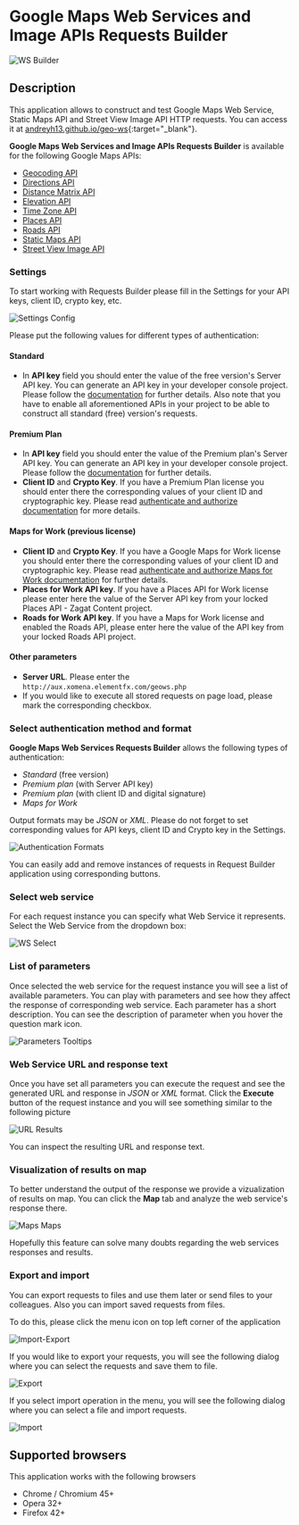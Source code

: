 Google Maps Web Services and Image APIs Requests Builder
==========================================

![WS Builder](/image/docs/geo-ws.png?raw=true "Maps WS Builder")

## Description
This application allows to construct and test Google Maps Web Service, Static Maps API and Street View Image API HTTP requests. 
You can access it at [andreyh13.github.io/geo-ws](http://andreyh13.github.io/geo-ws/){:target="_blank"}.

**Google Maps Web Services and Image APIs Requests Builder** is available for the following Google Maps 
APIs:

 - [Geocoding API]
 - [Directions API]
 - [Distance Matrix API]
 - [Elevation API]
 - [Time Zone API]
 - [Places API]
 - [Roads API]
 - [Static Maps API]
 - [Street View Image API]

### Settings

To start working with Requests Builder please fill in the Settings for your API keys, client ID, crypto key, etc. 

![Settings Config](/image/docs/geo-ws-settings.png?raw=true "Maps WS Builder Settings")

Please put the following values for different types of authentication:

#### Standard 
 - In **API key** field you should enter the value of the free version's Server API key. You can generate an API key in your developer console project. Please follow the [documentation](https://developers.google.com/maps/documentation/geocoding/get-api-key) for further details. Also note that you have to enable all aforementioned APIs in your project to be able to construct all standard (free) version's requests.
 
#### Premium Plan
 - In **API key** field you should enter the value of the Premium plan's Server API key. You can generate an API key in your developer console project. Please follow the [documentation](https://developers.google.com/maps/premium/overview#api-key) for further details.
 - **Client ID** and **Crypto Key**. If you have a Premium Plan license you should enter there the corresponding values of your client ID and cryptographic key. Please read [authenticate and authorize documentation](https://developers.google.com/maps/documentation/geocoding/get-api-key#client-id) for more details.
 
#### Maps for Work (previous license)
 - **Client ID** and **Crypto Key**. If you have a Google Maps for Work license you should enter there the corresponding values of your client ID and cryptographic key. Please read [authenticate and authorize Maps for Work documentation](https://developers.google.com/maps/premium/previous-licenses/webservices/auth) for further details.
 - **Places for Work API key**. If you have a Places API for Work license please enter here the value of the Server API key from your locked Places API - Zagat Content project.
 - **Roads for Work API key**. If you have a Maps for Work license and enabled the Roads API, please enter here the value of the API key from your locked Roads API project.
 
#### Other parameters
 - **Server URL**. Please enter the `http://aux.xomena.elementfx.com/geows.php`
 - If you would like to execute all stored requests on page load, please mark the corresponding checkbox.
 
### Select authentication method and format
 
 **Google Maps Web Services Requests Builder** allows the following types of authentication:
  - _Standard_ (free version)
  - _Premium plan_ (with Server API key)
  - _Premium plan_ (with client ID and digital signature)
  - _Maps for Work_

Output formats may be _JSON_ or _XML_. Please do not forget to set corresponding values for API keys, client ID and Crypto key in the Settings.
 
 ![Authentication Formats](/image/docs/geo-ws-version-format.png?raw=true "Maps WS Builder Authentication and Format")
 
 You can easily add and remove instances of requests in Request Builder application using corresponding buttons.
 
### Select web service
 
 For each request instance you can specify what Web Service it represents. Select the Web Service from the dropdown box:
 
 ![WS Select](/image/docs/geo-ws-services.png?raw=true "Maps WS Builder Select Web Service")
 
### List of parameters 
 
 Once selected the web service for the request instance you will see a list of available parameters. You can play with parameters and see how they affect the response of corresponding web service. Each parameter has a short description. You can see the description of parameter when you hover the question mark icon.
 
 ![Parameters Tooltips](/image/docs/geo-ws-params-tooltips.png?raw=true "Maps WS Builder Parameters and Tooltips")
 
### Web Service URL and response text
 
 Once you have set all parameters you can execute the request and see the generated URL and response in _JSON_ or _XML_ format. Click the **Execute** button of the request instance and you will see something similar to the following picture
 
 ![URL Results](/image/docs/geo-ws-results.png?raw=true "Maps WS Builder URL and Results")
 
 You can inspect the resulting URL and response text.
 
### Visualization of results on map
 
 To better understand the output of the response we provide a vizualization of results on map. You can click the **Map** tab and analyze the web service's response there. 
 
 ![Maps Maps](/image/docs/geo-ws-maps.png?raw=true "Maps WS Builder Maps")
 
 Hopefully this feature can solve many doubts regarding the web services responses and results. 
 
### Export and import
 
 You can export requests to files and use them later or send files to your colleagues. Also you can import saved requests from files.
 
 To do this, please click the menu icon on top left corner of the application
 
 ![Import-Export](/image/docs/geo-ws-import-export.png?raw=true "Maps WS Builder Import-Export")
 
 If you would like to export your requests, you will see the following dialog where you can select the requests and save them to file.
 
 ![Export](/image/docs/geo-ws-export.png?raw=true "Maps WS Builder Export")
 
 If you select import operation in the menu, you will see the following dialog where you can select a file and import requests.
 
 ![Import](/image/docs/geo-ws-import.png?raw=true "Maps WS Builder Import")

## Supported browsers

This application works with the following browsers

- Chrome / Chromium 45+
- Opera 32+
- Firefox 42+

 
[Geocoding API]: https://developers.google.com/maps/documentation/geocoding 
[Directions API]: https://developers.google.com/maps/documentation/directions
[Distance Matrix API]: https://developers.google.com/maps/documentation/distancematrix
[Elevation API]: https://developers.google.com/maps/documentation/elevation
[Time Zone API]: https://developers.google.com/maps/documentation/timezone
[Places API]: https://developers.google.com/places/documentation/index
[Roads API]: https://developers.google.com/maps/documentation/roads
[Static Maps API]: https://developers.google.com/maps/documentation/static-maps/intro
[Street View Image API]: https://developers.google.com/maps/documentation/streetview/intro